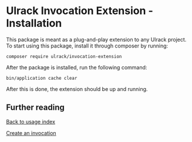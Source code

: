 # Ulrack Invocation Extension - Installation

This package is meant as a plug-and-play extension to any Ulrack project.
To start using this package, install it through composer by running:
```
composer require ulrack/invocation-extension
```

After the package is installed, run the following command:
```
bin/application cache clear
```

After this is done, the extension should be up and running.

## Further reading

[Back to usage index](index.md)

[Create an invocation](create-an-invocation.md)